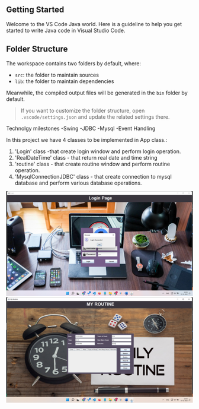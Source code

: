 ## Getting Started

Welcome to the VS Code Java world. Here is a guideline to help you get started to write Java code in Visual Studio Code.

## Folder Structure

The workspace contains two folders by default, where:

- `src`: the folder to maintain sources
- `lib`: the folder to maintain dependencies

Meanwhile, the compiled output files will be generated in the `bin` folder by default.

> If you want to customize the folder structure, open `.vscode/settings.json` and update the related settings there.

Technolgy milestones
-Swing
-JDBC
-Mysql
-Event Handling


In this project we have 4 classes to be implemented in App class.:
1. 'Login' class -that create login window and perform login operation.
2. 'RealDateTime' class - that return real date and time string
3. 'routine' class - that create routine window and perform routine operation.
4. 'MysqlConnectionJDBC' class - that create connection to mysql database and perform various database operations.

![alt text](https://github.com/suyog9139/Daily-Diary/blob/master/images/login.png?raw=true)
![alt text](https://github.com/suyog9139/Daily-Diary/blob/master/images/Main.png?raw=true)